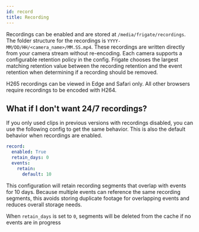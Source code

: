 ```yaml
---
id: record
title: Recording
---
```


Recordings can be enabled and are stored at `/media/frigate/recordings`. The folder structure for the recordings is `YYYY-MM/DD/HH/<camera_name>/MM.SS.mp4`. These recordings are written directly from your camera stream without re-encoding. Each camera supports a configurable retention policy in the config. Frigate chooses the largest matching retention value between the recording retention and the event retention when determining if a recording should be removed.

H265 recordings can be viewed in Edge and Safari only. All other browsers require recordings to be encoded with H264.

## What if I don't want 24/7 recordings?

If you only used clips in previous versions with recordings disabled, you can use the following config to get the same behavior. This is also the default behavior when recordings are enabled.

```yaml
record:
  enabled: True
  retain_days: 0
  events:
    retain:
      default: 10
```

This configuration will retain recording segments that overlap with events for 10 days. Because multiple events can reference the same recording segments, this avoids storing duplicate footage for overlapping events and reduces overall storage needs.

When `retain_days` is set to `0`, segments will be deleted from the cache if no events are in progress
